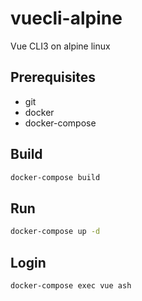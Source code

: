 # vuecli-alpine
Vue CLI3 on alpine linux
## Prerequisites
- git
- docker
- docker-compose

## Build
```sh
docker-compose build
```

## Run
```sh
docker-compose up -d
```

## Login
```sh
docker-compose exec vue ash 
```
